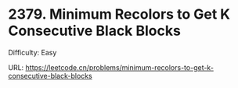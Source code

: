 # 2379. Minimum Recolors to Get K Consecutive Black Blocks

Difficulty: Easy

URL: https://leetcode.cn/problems/minimum-recolors-to-get-k-consecutive-black-blocks

